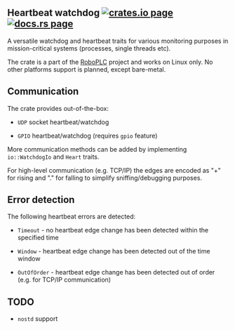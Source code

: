 <h2>
  Heartbeat watchdog
  <a href="https://crates.io/crates/heartbeat-watchdog"><img alt="crates.io page" src="https://img.shields.io/crates/v/heartbeat-watchdog.svg"></img></a>
  <a href="https://docs.rs/heartbeat-watchdog"><img alt="docs.rs page" src="https://docs.rs/heartbeat-watchdog/badge.svg"></img></a>
</h2>


A versatile watchdog and heartbeat traits for various monitoring purposes in
mission-critical systems (processes, single threads etc).

The crate is a part of the [RoboPLC](https://www.roboplc.com) project and works
on Linux only. No other platforms support is planned, except bare-metal.

## Communication

The crate provides out-of-the-box:

- `UDP` socket heartbeat/watchdog

- `GPIO` heartbeat/watchdog (requires `gpio` feature)

More communication methods can be added by implementing `io::WatchdogIo` and
`Heart` traits.

For high-level communication (e.g. TCP/IP) the edges are encoded as "+" for
rising and "." for falling to simplify sniffing/debugging purposes.

## Error detection

The following heartbeat errors are detected:

- `Timeout` - no heartbeat edge change has been detected within the specified
  time

- `Window` - heartbeat edge change has been detected out of the time window

- `OutOfOrder` - heartbeat edge change has been detected out of order (e.g. for
  TCP/IP communication)

## TODO

- `nostd` support
